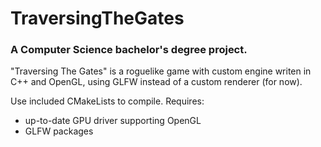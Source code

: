 # TraversingTheGates

### A Computer Science bachelor's degree project.

"Traversing The Gates" is a roguelike game with custom engine writen in C++ and OpenGL, using GLFW instead of a custom renderer (for now).

Use included CMakeLists to compile. Requires:
* up-to-date GPU driver supporting OpenGL 
* GLFW packages